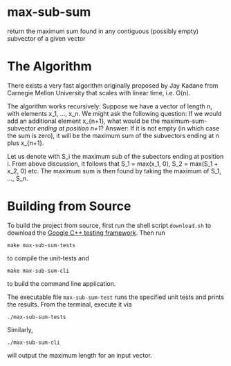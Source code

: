 # max-sub-sum
return the maximum sum found in any contiguous (possibly empty) subvector of a given vector

# The Algorithm
There exists a very fast algorithm originally proposed by Jay Kadane from Carnegie Mellon University that scales with linear time, i.e. O(n). 

The algorithm works recursively: Suppose we have a vector of length n, with elements x_1, ..., x_n. We might ask the following question: If we would add an additional element x_{n+1}, what would be the maximum-sum-subvector *ending at position n+1*? Answer: If it is not empty (in which case the sum is zero), it will be the maximum sum of the subvectors ending at n plus x_{n+1}. 

Let us denote with S_i the maximum sub of the subectors ending at position i. From above discussion, it follows that S_1 =  max(x_1, 0), S_2 = max(S_1 + x_2, 0) etc. The maximum sum is then found by taking the maximum of S_1, ..., S_n.  

# Building from Source

To build the project from source, first run the shell script `download.sh` to download the [Google C++ testing framework](https://code.google.com/p/googletest/). Then run 

```
make max-sub-sum-tests

```

to compile the unit-tests and 

```
make max-sub-sum-cli
```

to build the command line application. 

The executable file `max-sub-sum-test` runs the specified unit tests and prints the results. From the terminal, execute it via 

```
./max-sub-sum-tests 
```

Similarly, 

```
./max-sub-sum-cli
```

will output the maximum length for an input vector. 
